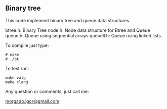 ## Binary tree

This code implement binary tree and queue data structures.


btree.h: Binary Tree
node.h: Node data structure for Btree and Queue
queue.h: Queue using sequential arrays
queuell.h: Queue using linked lists.

To compile just type:

```
# make
# ./bt
```

To test run:

```
make valg
make clang
```

Any question or comments, just call me:

<morgado.igor@gmail.com>


